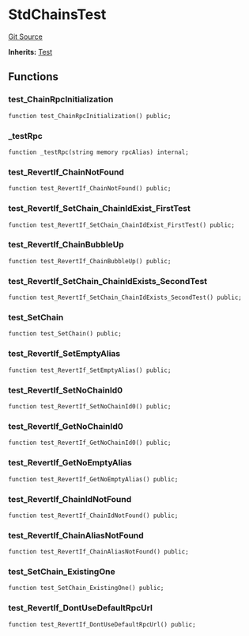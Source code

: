 # StdChainsTest
[Git Source](https://github.com/dustinstacy/boncurs/blob/7928cae257b46ede89b50d06eaae18601fcd0340/lib/forge-std/test/StdChains.t.sol)

**Inherits:**
[Test](/lib/forge-std/src/Test.sol/abstract.Test.md)


## Functions
### test_ChainRpcInitialization


```solidity
function test_ChainRpcInitialization() public;
```

### _testRpc


```solidity
function _testRpc(string memory rpcAlias) internal;
```

### test_RevertIf_ChainNotFound


```solidity
function test_RevertIf_ChainNotFound() public;
```

### test_RevertIf_SetChain_ChainIdExist_FirstTest


```solidity
function test_RevertIf_SetChain_ChainIdExist_FirstTest() public;
```

### test_RevertIf_ChainBubbleUp


```solidity
function test_RevertIf_ChainBubbleUp() public;
```

### test_RevertIf_SetChain_ChainIdExists_SecondTest


```solidity
function test_RevertIf_SetChain_ChainIdExists_SecondTest() public;
```

### test_SetChain


```solidity
function test_SetChain() public;
```

### test_RevertIf_SetEmptyAlias


```solidity
function test_RevertIf_SetEmptyAlias() public;
```

### test_RevertIf_SetNoChainId0


```solidity
function test_RevertIf_SetNoChainId0() public;
```

### test_RevertIf_GetNoChainId0


```solidity
function test_RevertIf_GetNoChainId0() public;
```

### test_RevertIf_GetNoEmptyAlias


```solidity
function test_RevertIf_GetNoEmptyAlias() public;
```

### test_RevertIf_ChainIdNotFound


```solidity
function test_RevertIf_ChainIdNotFound() public;
```

### test_RevertIf_ChainAliasNotFound


```solidity
function test_RevertIf_ChainAliasNotFound() public;
```

### test_SetChain_ExistingOne


```solidity
function test_SetChain_ExistingOne() public;
```

### test_RevertIf_DontUseDefaultRpcUrl


```solidity
function test_RevertIf_DontUseDefaultRpcUrl() public;
```

